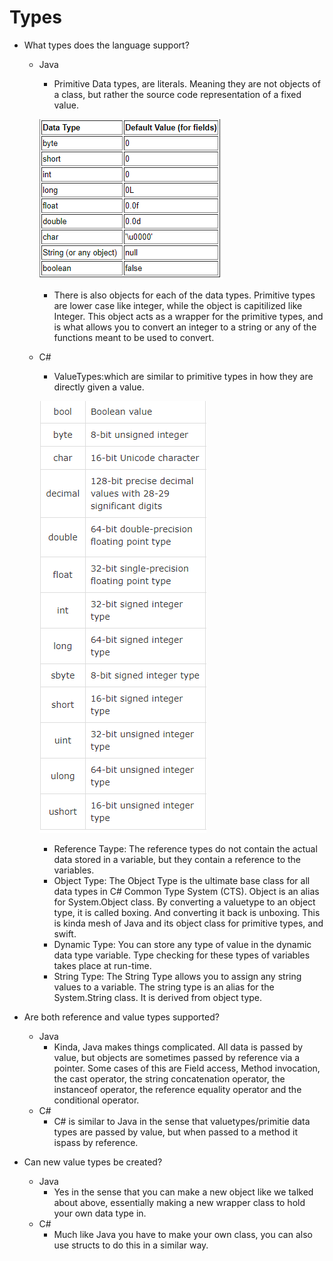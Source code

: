 # Types
* What types does the language support?
  - Java
    * Primitive Data types, are literals. Meaning they are not objects of a class, but rather the source code representation of a fixed value.
    
    ![alt text](https://github.com/Topguny/CMP_SC-4330-OO-Language-Comparison/blob/master/typesJava.PNG?raw=true)
    
    * There is also objects for each of the data types. Primitive types are lower case like integer, while the object is capitilized like Integer. This object acts as a wrapper for the primitive types, and is what allows you to convert an integer to a string or any of the functions meant to be used to convert.
  - C#
    * ValueTypes:which are similar to primitive types in how they are directly given a value. 
    
    ![alt text](https://github.com/Topguny/CMP_SC-4330-OO-Language-Comparison/blob/master/typesC%23.PNG?raw=true)
    
    * Reference Taype: The reference types do not contain the actual data stored in a variable, but they contain a reference to the variables.
    * Object Type: The Object Type is the ultimate base class for all data types in C# Common Type System (CTS). Object is an alias for System.Object class. By converting a valuetype to an object type, it is called boxing. And converting it back is unboxing. This is kinda mesh of Java and its object class for primitive types, and swift.
    * Dynamic Type: You can store any type of value in the dynamic data type variable. Type checking for these types of variables takes place at run-time.
    * String Type: The String Type allows you to assign any string values to a variable. The string type is an alias for the System.String class. It is derived from object type.
    
* Are both reference and value types supported?
  - Java
    * Kinda, Java makes things complicated. All data is passed by value, but objects are sometimes passed by reference via a pointer. Some cases of this are Field access, Method invocation, the cast operator, the string concatenation operator, the instanceof operator, the reference equality operator and the conditional operator.
  - C#
    * C# is similar to Java in the sense that valuetypes/primitie data types are passed by value, but when passed to a method it ispass by reference.
* Can new value types be created?
  - Java
    * Yes in the sense that you can make a new object like we talked about above, essentially making a new wrapper class to hold your own data type in.
  - C#
    * Much like Java you have to make your own class, you can also use structs to do this in a similar way.
